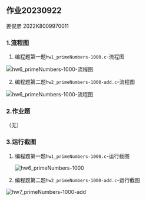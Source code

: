 ## 作业20230922

姜俊彦 2022K8009970011

### 1.流程图

1. 编程题第一题`hw1_primeNumbers-1000.c`-流程图

![hw6_primeNumbers-1000-流程图](E:\VSCODE\UbuntuShare\C\Homework\Homework2\hw1_primeNumbers-1000-流程图.png)

2. 编程题第二题`hw2_primeNumbers-1000-add.c`-流程图

![hw6_primeNumbers-1000-流程图](E:\VSCODE\UbuntuShare\C\Homework\Homework2\hw2_primeNumbers-1000-add-流程图.png)

### 2.作业题

（无）

### 3.运行截图

1. 编程题第一题`hw1_primeNumbers-1000.c`-运行截图

   ![hw6_primeNumbers-1000](E:\VSCODE\UbuntuShare\C\Homework\Homework2\hw1_primeNumbers-1000.png)

2. 编程题第二题`hw2_primeNumbers-1000-add.c`-运行截图

![hw7_primeNumbers-1000-add](E:\VSCODE\UbuntuShare\C\Homework\Homework2\hw2_primeNumbers-1000-add.png)

